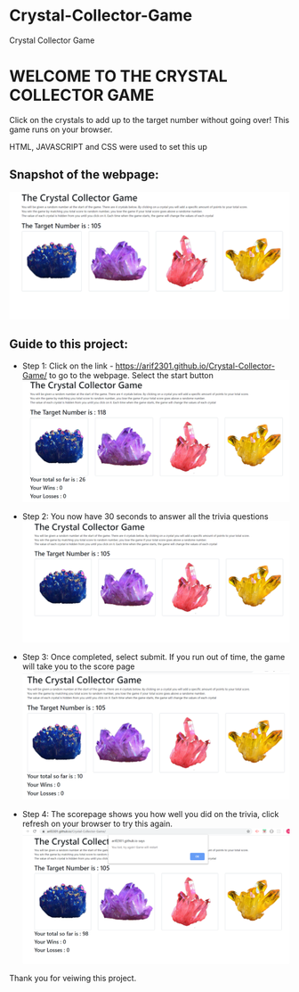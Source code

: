 # Crystal-Collector-Game
Crystal Collector Game

#  WELCOME TO THE CRYSTAL COLLECTOR GAME

Click on the crystals to add up to the target number without going over! This game runs on your browser. 

HTML, JAVASCRIPT and CSS were used to set this up


## Snapshot of the webpage:

![](screenshots/photo2.PNG)


## Guide to this project:

* Step 1: Click on the link - https://arif2301.github.io/Crystal-Collector-Game/ to go to the webpage. Select the start button
![](screenshots/photo1.PNG)


* Step 2: You now have 30 seconds to answer all the trivia questions
![](screenshots/photo2.PNG)


* Step 3: Once completed, select submit. If you run out of time, the game will take you to the score page
![](screenshots/photo3.PNG)

* Step 4: The scorepage shows you how well you did on the trivia, click refresh on your browser to try this again.
![](screenshots/photo4.PNG)



Thank you for veiwing this project.
